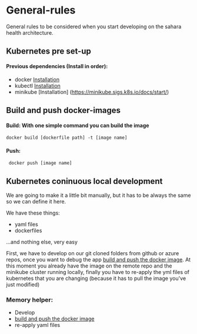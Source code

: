 # General-rules

General rules to be considered when you start developing on the sahara health architecture.

## Kubernetes pre set-up

#### Previous dependencies (Install in order):

- docker [Installation](https://docs.docker.com/engine/install/ubuntu/)
- kubectl [Installation](https://kubernetes.io/docs/tasks/tools/install-kubectl/)
- minikube [Installation] (https://minikube.sigs.k8s.io/docs/start/)

## Build and push docker-images

#### Build: With one simple command you can build the image

`docker build [dockerfile path] -t [image name]`

#### Push:

` docker push [image name]`

## Kubernetes coninuous local development

We are going to make it a little bit manually, but it has to be always the same so we can define it here.

We have these things:

- yaml files
- dockerfiles

...and nothing else, very easy

First, we have to develop on our git cloned folders from github or azure repos, once you want to debug the app [build and push the docker image](##build-docker-images). At this moment you already have the image on the remote repo and the minikube cluster running locally, finally you have to re-apply the yml files of kubernetes that you are changing (because it has to pull the image you've just modified)

### Memory helper:

- Develop
- [build and push the docker image](##build-docker-images)
- re-apply yaml files
